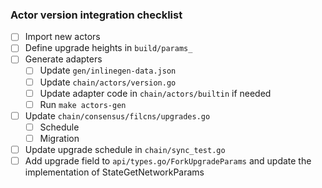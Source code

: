### Actor version integration checklist

- [ ] Import new actors
- [ ] Define upgrade heights in `build/params_`
- [ ] Generate adapters
  - [ ] Update `gen/inlinegen-data.json`
  - [ ] Update `chain/actors/version.go`
  - [ ] Update adapter code in `chain/actors/builtin` if needed
  - [ ] Run `make actors-gen`
- [ ] Update `chain/consensus/filcns/upgrades.go`
  - [ ] Schedule
  - [ ] Migration
- [ ] Update upgrade schedule in `chain/sync_test.go`
- [ ] Add upgrade field to `api/types.go/ForkUpgradeParams` and update the implementation of StateGetNetworkParams
